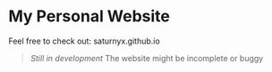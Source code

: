 # My Personal Website
Feel free to check out: saturnyx.github.io
> *Still in development*
> The website might be incomplete or buggy
